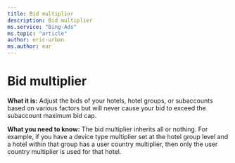 ```yaml
---
title: Bid multiplier
description: Bid multiplier
ms.service: "Bing-Ads"
ms.topic: "article"
author: eric-urban
ms.author: eur
---
```


# Bid multiplier

**What it is:**  Adjust the bids of your hotels, hotel groups, or subaccounts based on various factors but will never cause your bid to exceed the subaccount maximum bid cap.

**What you need to know:**  The bid multiplier inherits all or nothing. For example, if you have a device type multiplier set at the hotel group level and a hotel within that group has a user country multiplier, then only the user country multiplier is used for that hotel.


